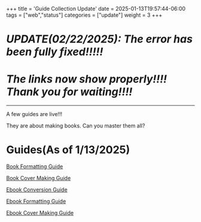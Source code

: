 +++
title = 'Guide Collection Update'
date = 2025-01-13T19:57:44-06:00
tags = ["web","status"]
categories = ["update"]
weight = 3
+++

# ***UPDATE(02/22/2025): The error has been fully fixed!!!!!***
# ***The links now show properly!!!! Thank you for waiting!!!!***

------------------------------------------------------  

A few guides are live!!!

They are about making books. Can you master them all?


# Guides(As of 1/13/2025)  

[Book Formatting Guide](/guides/book-fd)

[Book Cover Making Guide](/guides/bookcover-make)

[Ebook Conversion Guide](/guides/ebook-convert)

[Ebook Formatting Guide](/guides/ebook-format)

[Ebook Cover Making Guide](/guides/ebookcover-make)

